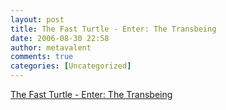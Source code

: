 ```yaml
---
layout: post
title: The Fast Turtle - Enter: The Transbeing
date: 2006-08-30 22:58
author: metavalent
comments: true
categories: [Uncategorized]
---
```

<a href="http://www.silkentiger.com/content.asp?category_id=4">The Fast Turtle - Enter: The Transbeing</a>

